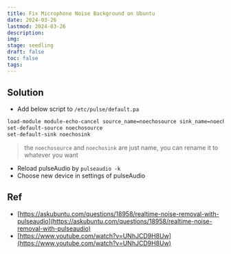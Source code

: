 ```yaml
---
title: Fix Microphone Noise Background on Ubuntu
date: 2024-03-26 
lastmod: 2024-03-26 
description: 
img: 
stage: seedling
draft: false
toc: false
tags:
---
```


## Solution

- Add below script to `/etc/pulse/default.pa`

```txt
load-module module-echo-cancel source_name=noechosource sink_name=noechosink
set-default-source noechosource
set-default-sink noechosink
```
> the `noechosource` and `noechosink` are just name, you can rename it to whatever you want

- Reload pulseAudio by `pulseaudio -k` 
- Choose new device in settings of pulseAudio

## Ref
- [https://askubuntu.com/questions/18958/realtime-noise-removal-with-pulseaudio](https://askubuntu.com/questions/18958/realtime-noise-removal-with-pulseaudio)
- [https://www.youtube.com/watch?v=UNhJCD9H8Uw](https://www.youtube.com/watch?v=UNhJCD9H8Uw)
